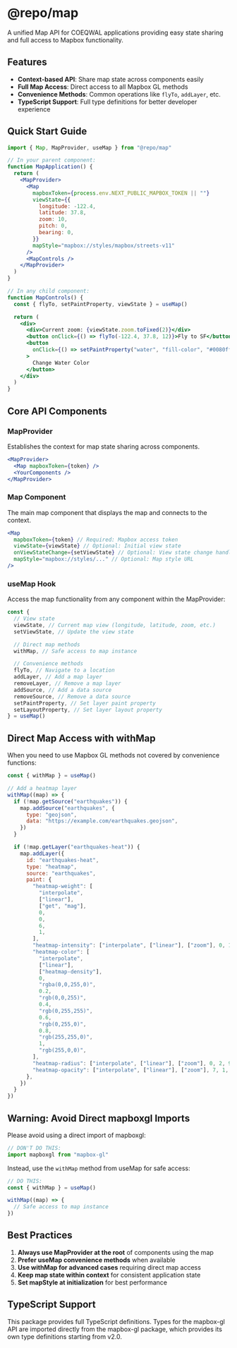 # @repo/map

A unified Map API for COEQWAL applications providing easy state sharing and full access to Mapbox functionality.

## Features

- **Context-based API**: Share map state across components easily
- **Full Map Access**: Direct access to all Mapbox GL methods
- **Convenience Methods**: Common operations like `flyTo`, `addLayer`, etc.
- **TypeScript Support**: Full type definitions for better developer experience

## Quick Start Guide

```jsx
import { Map, MapProvider, useMap } from "@repo/map"

// In your parent component:
function MapApplication() {
  return (
    <MapProvider>
      <Map
        mapboxToken={process.env.NEXT_PUBLIC_MAPBOX_TOKEN || ""}
        viewState={{
          longitude: -122.4,
          latitude: 37.8,
          zoom: 10,
          pitch: 0,
          bearing: 0,
        }}
        mapStyle="mapbox://styles/mapbox/streets-v11"
      />
      <MapControls />
    </MapProvider>
  )
}

// In any child component:
function MapControls() {
  const { flyTo, setPaintProperty, viewState } = useMap()

  return (
    <div>
      <div>Current zoom: {viewState.zoom.toFixed(2)}</div>
      <button onClick={() => flyTo(-122.4, 37.8, 12)}>Fly to SF</button>
      <button
        onClick={() => setPaintProperty("water", "fill-color", "#0080ff")}
      >
        Change Water Color
      </button>
    </div>
  )
}
```

## Core API Components

### MapProvider

Establishes the context for map state sharing across components.

```jsx
<MapProvider>
  <Map mapboxToken={token} />
  <YourComponents />
</MapProvider>
```

### Map Component

The main map component that displays the map and connects to the context.

```jsx
<Map
  mapboxToken={token} // Required: Mapbox access token
  viewState={viewState} // Optional: Initial view state
  onViewStateChange={setViewState} // Optional: View state change handler
  mapStyle="mapbox://styles/..." // Optional: Map style URL
/>
```

### useMap Hook

Access the map functionality from any component within the MapProvider:

```jsx
const {
  // View state
  viewState, // Current map view (longitude, latitude, zoom, etc.)
  setViewState, // Update the view state

  // Direct map methods
  withMap, // Safe access to map instance

  // Convenience methods
  flyTo, // Navigate to a location
  addLayer, // Add a map layer
  removeLayer, // Remove a map layer
  addSource, // Add a data source
  removeSource, // Remove a data source
  setPaintProperty, // Set layer paint property
  setLayoutProperty, // Set layer layout property
} = useMap()
```

## Direct Map Access with withMap

When you need to use Mapbox GL methods not covered by convenience functions:

```jsx
const { withMap } = useMap()

// Add a heatmap layer
withMap((map) => {
  if (!map.getSource("earthquakes")) {
    map.addSource("earthquakes", {
      type: "geojson",
      data: "https://example.com/earthquakes.geojson",
    })
  }

  if (!map.getLayer("earthquakes-heat")) {
    map.addLayer({
      id: "earthquakes-heat",
      type: "heatmap",
      source: "earthquakes",
      paint: {
        "heatmap-weight": [
          "interpolate",
          ["linear"],
          ["get", "mag"],
          0,
          0,
          6,
          1,
        ],
        "heatmap-intensity": ["interpolate", ["linear"], ["zoom"], 0, 1, 9, 3],
        "heatmap-color": [
          "interpolate",
          ["linear"],
          ["heatmap-density"],
          0,
          "rgba(0,0,255,0)",
          0.2,
          "rgb(0,0,255)",
          0.4,
          "rgb(0,255,255)",
          0.6,
          "rgb(0,255,0)",
          0.8,
          "rgb(255,255,0)",
          1,
          "rgb(255,0,0)",
        ],
        "heatmap-radius": ["interpolate", ["linear"], ["zoom"], 0, 2, 9, 20],
        "heatmap-opacity": ["interpolate", ["linear"], ["zoom"], 7, 1, 9, 0],
      },
    })
  }
})
```

## Warning: Avoid Direct mapboxgl Imports

Please avoid using a direct import of mapboxgl:

```jsx
// DON'T DO THIS:
import mapboxgl from "mapbox-gl"
```

Instead, use the `withMap` method from useMap for safe access:

```jsx
// DO THIS:
const { withMap } = useMap()

withMap((map) => {
  // Safe access to map instance
})
```

## Best Practices

1. **Always use MapProvider at the root** of components using the map
2. **Prefer useMap convenience methods** when available
3. **Use withMap for advanced cases** requiring direct map access
4. **Keep map state within context** for consistent application state
5. **Set mapStyle at initialization** for best performance

## TypeScript Support

This package provides full TypeScript definitions. Types for the mapbox-gl API are
imported directly from the mapbox-gl package, which provides its own type definitions
starting from v2.0.
